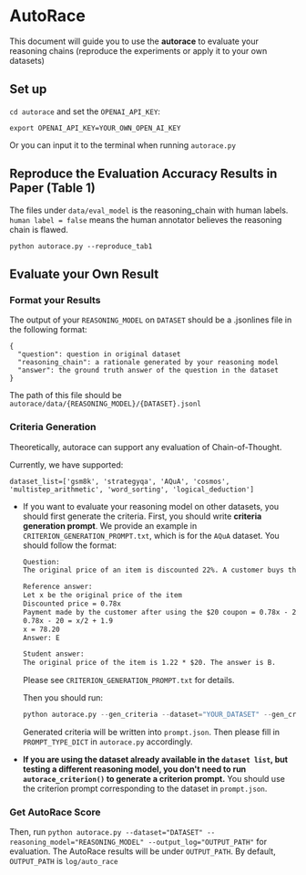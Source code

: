 # AutoRace

This document will guide you to use the **autorace** to evaluate your reasoning chains (reproduce the experiments or apply it to your own datasets)

## Set up

`cd autorace` and set the `OPENAI_API_KEY`:

```
export OPENAI_API_KEY=YOUR_OWN_OPEN_AI_KEY
```

Or you can input it to the terminal when running `autorace.py`

## Reproduce the Evaluation Accuracy Results in Paper (Table 1)

The files under `data/eval_model` is the reasoning_chain with human labels. `human label = false` means the human annotator believes the reasoning chain is flawed.

```
python autorace.py --reproduce_tab1
```

## Evaluate your Own Result

### Format your Results

The output of your `REASONING_MODEL` on `DATASET` should be a .jsonlines file in the following format:

```jsonl
{
  "question": question in original dataset
  "reasoning_chain": a rationale generated by your reasoning model
  "answer": the ground truth answer of the question in the dataset
}
```

The path of this file should be `autorace/data/{REASONING_MODEL}/{DATASET}.jsonl`

### Criteria Generation

Theoretically, autorace can support any evaluation of Chain-of-Thought. 

Currently, we have supported:

 `dataset_list=['gsm8k', 'strategyqa', 'AQuA', 'cosmos', 'multistep_arithmetic', 'word_sorting', 'logical_deduction']`

* If you want to evaluate your reasoning model on other datasets, you should first generate the criteria. First, you should write **criteria generation prompt**. We provide an example in `CRITERION_GENERATION_PROMPT.txt`, which is for the `AQuA` dataset. You should follow the format:

  ``` txt 
  Question:
  The original price of an item is discounted 22%. A customer buys the item at this discounted price using a $20-off coupon. There is no tax on the item, and this was the only item the customer bought. If the customer paid $1.90 more than half the original price of the item, what was the original price of the item? Options: A)$61, B)$65, C)$67.40, D)$70, E)$78.20
  
  Reference answer:
  Let x be the original price of the item
  Discounted price = 0.78x
  Payment made by the customer after using the $20 coupon = 0.78x - 20
  0.78x - 20 = x/2 + 1.9
  x = 78.20
  Answer: E
  
  Student answer:
  The original price of the item is 1.22 * $20. The answer is B.
  ```

  Please see `CRITERION_GENERATION_PROMPT.txt` for details. 

  Then you should run:

  ```python
  python autorace.py --gen_criteria --dataset="YOUR_DATASET" --gen_criteria_path="YOUR_CRITERIA_PROMPT_PATH.txt"
  ```

    Generated criteria will be written into `prompt.json`. Then please fill in `PROMPT_TYPE_DICT` in `autorace.py` accordingly.

* **If you are using the dataset already available in the `dataset list`, but testing a different reasoning model, you don't need to run `autorace_criterion()` to generate a criterion prompt.** You should use the criterion prompt corresponding to the dataset in `prompt.json`.

### Get AutoRace Score

Then, run `python autorace.py --dataset="DATASET" --reasoning_model="REASONING_MODEL" --output_log="OUTPUT_PATH"` for evaluation. The AutoRace results will be under 
`OUTPUT_PATH`. By default, `OUTPUT_PATH` is `log/auto_race`